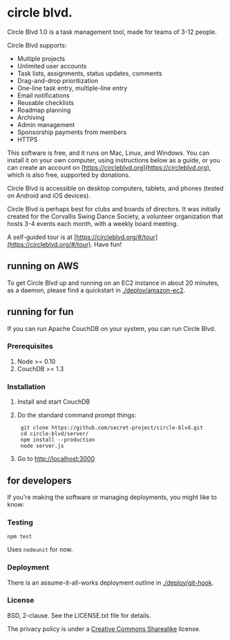 circle blvd.
===============
Circle Blvd 1.0 is a task management tool, made for teams of 3-12 people. 

Circle Blvd supports:
 * Multiple projects
 * Unlimited user accounts 
 * Task lists, assignments, status updates, comments
 * Drag-and-drop prioritization
 * One-line task entry, multiple-line entry
 * Email notifications
 * Reusable checklists
 * Roadmap planning
 * Archiving
 * Admin management
 * Sponsorship payments from members
 * HTTPS

This software is free, and it runs on Mac, Linux, and Windows. You can install it on your own computer, using instructions below as a guide, or you can create an account on [https://circleblvd.org](https://circleblvd.org), which is also free, supported by donations.

Circle Blvd is accessible on desktop computers, tablets, and phones (tested on Android and iOS devices).

Circle Blvd is perhaps best for clubs and boards of directors. It was initially created for the Corvallis Swing Dance Society, a volunteer organization that hosts 3-4 events each month, with a weekly board meeting.

A self-guided tour is at [https://circleblvd.org/#/tour](https://circleblvd.org/#/tour). Have fun! 


running on AWS
----------------
To get Circle Blvd up and running on an EC2 instance in about 20 minutes, 
as a daemon, please find a quickstart in [./deploy/amazon-ec2](https://github.com/secret-project/circle-blvd/tree/master/deploy/amazon-ec2). 


running for fun
----------------
If you can run Apache CouchDB on your system, you can run Circle Blvd. 

### Prerequisites
1. Node >= 0.10
2. CouchDB >= 1.3

### Installation
1. Install and start CouchDB
2. Do the standard command prompt things:

        git clone https://github.com/secret-project/circle-blvd.git
        cd circle-blvd/server/
        npm install --production
        node server.js
  
3. Go to [http://localhost:3000](http://localhost:3000)

for developers
-----------------
If you're making the software or managing deployments, you
might like to know:

### Testing

    npm test

Uses `nodeunit` for now.

### Deployment
There is an assume-it-all-works deployment outline in [./deploy/git-hook](https://github.com/secret-project/circle-blvd/tree/master/deploy/git-hook).

### License
BSD, 2-clause. See the LICENSE.txt file for details. 

The privacy policy is under a [Creative Commons Sharealike](https://creativecommons.org/licenses/by-sa/2.5/) license.